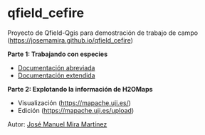 # qfield_cefire

Proyecto de Qfield-Qgis para demostración de trabajo de campo
(https://josemamira.github.io/qfield_cefire)

**Parte 1: Trabajando con especies**

- [Documentación abreviada](doc/manual_abreviado.md)
- [Documentación extendida](doc/manual.md)

**Parte 2: Explotando la información de H2OMaps**
- Visualización (https://mapache.uji.es/)
- Edición (https://mapache.uji.es/upload)

Autor: [José Manuel Mira Martínez](https://github.com/josemamira)


